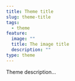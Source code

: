 ```yaml
---
title: Theme title
slug: theme-title
tags:
  - theme
feature:
  image: ""
  title: The image title
  description: ""
type: theme
---
```


Theme description...
